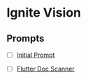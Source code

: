 # Ignite Vision

## Prompts
- [ ] [Initial Prompt](./start.md)
- [ ] [Flutter Doc Scanner](../flutter_doc_scanner/flutter-doc-scanner.md)

